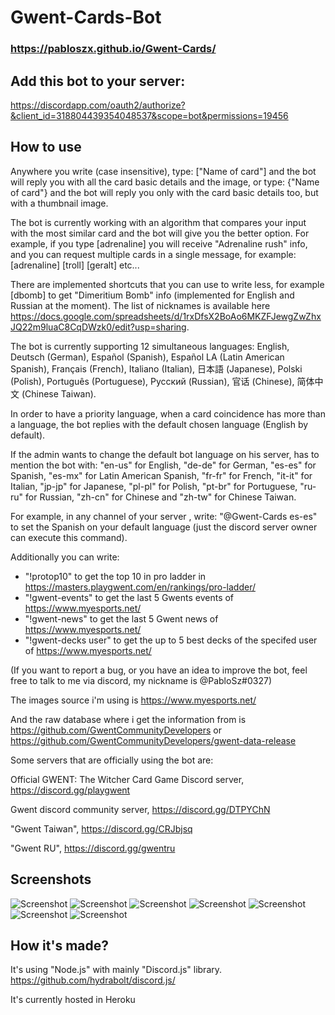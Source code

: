 # Gwent-Cards-Bot

### https://pabloszx.github.io/Gwent-Cards/

## Add this bot to your server:
https://discordapp.com/oauth2/authorize?&client_id=318804439354048537&scope=bot&permissions=19456

## How to use
Anywhere you write (case insensitive), type: ["Name of card"] and the bot will reply you with all the card basic details and the image,
or type: {"Name of card"} and the bot will reply you only with the card basic details too, but with a thumbnail image.

The bot is currently working with an algorithm that compares your input with the most similar card and the bot will give you the better option. For example, if you type [adrenaline] you will receive "Adrenaline rush" info, and you can request multiple cards in a single message, for example: [adrenaline] [troll] [geralt] etc...

There are implemented shortcuts that you can use to write less, for example [dbomb] to get "Dimeritium Bomb" info (implemented for English and Russian at the moment).
The list of nicknames is available here https://docs.google.com/spreadsheets/d/1rxDfsX2BoAo6MKZFJewgZwZhxJQ22m9luaC8CqDWzk0/edit?usp=sharing.

The bot is currently supporting 12 simultaneous languages: English, Deutsch (German), Español (Spanish), Español LA (Latin American Spanish), Français (French), Italiano (Italian), 日本語 (Japanese), Polski (Polish), Português (Portuguese), Русский (Russian), 官话 (Chinese), 简体中文 (Chinese Taiwan).

In order to have a priority language, when a card coincidence has more than a language, the bot replies with the default chosen language (English by default).

If the admin wants to change the default bot language on his server, has to mention the bot with: "en-us" for English, "de-de" for German,
"es-es" for Spanish, "es-mx" for Latin American Spanish, "fr-fr" for French, "it-it" for Italian, "jp-jp" for Japanese,
"pl-pl" for Polish, "pt-br" for Portuguese, "ru-ru" for Russian, "zh-cn" for Chinese and "zh-tw" for Chinese Taiwan.

For example, in any channel of your server , write: "\@Gwent-Cards es-es" to set the Spanish on your default language (just the discord server owner can execute this command).

Additionally you can write:
 - "!protop10" to get the top 10 in pro ladder in https://masters.playgwent.com/en/rankings/pro-ladder/
 - "!gwent-events" to get the last 5 Gwents events of https://www.myesports.net/
 - "!gwent-news" to get the last 5 Gwent news of https://www.myesports.net/
 - "!gwent-decks user" to get the up to 5 best decks of the specifed user of https://www.myesports.net/ 

(If you want to report a bug, or you have an idea to improve the bot, feel free to talk to me via discord, my nickname is @PabloSz#0327)

The images source i'm using is https://www.myesports.net/

And the raw database where i get the information from is https://github.com/GwentCommunityDevelopers or https://github.com/GwentCommunityDevelopers/gwent-data-release

Some servers that are officially using the bot are:

Official GWENT: The Witcher Card Game Discord server, https://discord.gg/playgwent

Gwent discord community server, https://discord.gg/DTPYChN

"Gwent Taiwan", https://discord.gg/CRJbjsq

"Gwent RU", https://discord.gg/gwentru

## Screenshots
![Screenshot](https://i.imgur.com/zVI6ncR.png)
![Screenshot](https://i.imgur.com/QFcrUMG.png)
![Screenshot](https://i.imgur.com/6gOONIo.png)
![Screenshot](https://i.imgur.com/VfEHWwc.png)
![Screenshot](https://i.imgur.com/x9Sml7J.png)
![Screenshot](https://i.imgur.com/pEODzxq.png)
![Screenshot](https://i.imgur.com/der5QIC.png)
## How it's made?
It's using "Node.js" with mainly "Discord.js" library.
https://github.com/hydrabolt/discord.js/

It's currently hosted in Heroku
